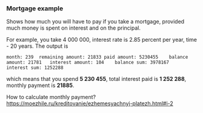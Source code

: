 ###  Mortgage example

Shows how much you will have to pay if you take a mortgage,
provided  much money is spent on interest and on the 
principal.

For example, you take 4 000 000, interest rate is 2.85 percent per year, time - 20 years.
The output is 
```text
month: 239	remaining amount: 21833	paid amount: 5230455	balance amount: 21781	interest amount: 104	balance sum: 3978167	interest sum: 1252288
```

which means that you spend **5 230 455**, total interest paid is **1 252 288**, monthly payment is **21885**.

How to calculate monthly payment?
https://moezhile.ru/kreditovanie/ezhemesyachnyj-platezh.html#i-2